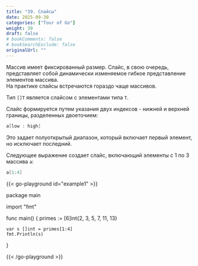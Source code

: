 ```yaml
---
title: "39. Слайсы"
date: 2025-09-30
categories: ["Tour of Go"]
weight: 39
draft: false
# bookComments: false
# bookSearchExclude: false
originalUrl: ""
---
```


Массив имеет фиксированный размер. Слайс, в свою очередь, представляет собой динамически изменяемое гибкое представление элементов массива.  
На практике слайсы встречаются гораздо чаще массивов.

Тип `[]T` является слайсом с элементами типа `T`.

Слайс формируется путем указания двух индексов - нижней и верхней границы, разделенных двоеточием:

```go
a[low : high]
```

Это задает полуоткрытый диапазон, который включает первый элемент, но исключает последний.

Следующее выражение создает слайс, включающий элементы с 1 по 3 массива `a`:

```go
a[1:4]
```

{{< go-playground id="example1" >}}

package main

import "fmt"

func main() {
    primes := [6]int{2, 3, 5, 7, 11, 13}

	var s []int = primes[1:4]
	fmt.Println(s)
}

{{< /go-playground >}} 
